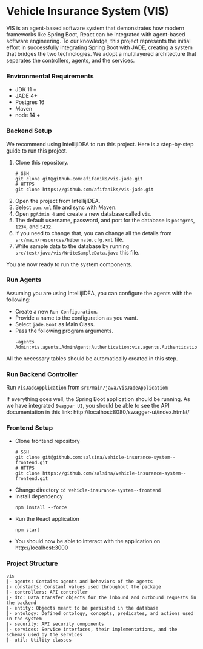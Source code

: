 # Vehicle Insurance System (VIS)
VIS is an agent-based software system that demonstrates how modern frameworks like Spring Boot, React can be integrated with agent-based software engineering. 
To our knowledge, this project represents the initial effort in successfully integrating Spring Boot with JADE, creating a system that bridges the two technologies.
We adopt a multilayered architecture that separates the controllers, agents, and the services.

### Environmental Requirements
- JDK 11 +
- JADE 4+
- Postgres 16
- Maven
- node 14 +

### Backend Setup
We recommend using IntellijIDEA to run this project. Here is a step-by-step guide to run this project.
1. Clone this repository.
    ```shell
    # SSH
    git clone git@github.com:afifaniks/vis-jade.git
    # HTTPS
    git clone https://github.com/afifaniks/vis-jade.git 
    ```
2. Open the project from IntellijIDEA.
3. Select `pom.xml` file and sync with Maven.
4. Open `pgAdmin 4` and create a new database called `vis`.
5. The default username, password, and port for the database is `postgres`, `1234`, and `5432`.
6. If you need to change that, you can change all the details from `src/main/resources/hibernate.cfg.xml` file.
7. Write sample data to the database by running `src/test/java/vis/WriteSampleData.java` this file.

You are now ready to run the system components.
### Run Agents
Assuming you are using IntellijIDEA, you can configure the agents with the following:
- Create a new `Run Configuration`.
- Provide a name to the configuration as you want.
- Select ```jade.Boot``` as Main Class.
- Pass the following program arguments.
    ```
    -agents Admin:vis.agents.AdminAgent;Authentication:vis.agents.AuthenticationAgent;CustomerAssistant:vis.agents.CustomerAssistantAgent;InsuranceClaim:vis.agents.InsuranceClaimAgent;Database:vis.agents.DatabaseAgent;Verification:vis.agents.VerificationAgent
    ```
All the necessary tables should be automatically created in this step.
### Run Backend Controller
Run ```VisJadeApplication``` from ```src/main/java/VisJadeApplicatiom```

If everything goes well, the Spring Boot application should be running. As we have integrated `Swagger UI`, you should be able to see the
API documentation in this link: http://localhost:8080/swagger-ui/index.html#/

### Frontend Setup
- Clone frontend repository
    ```shell
    # SSH
    git clone git@github.com:salsina/vehicle-insurance-system--frontend.git
   # HTTPS
    git clone https://github.com/salsina/vehicle-insurance-system--frontend.git
    ```
- Change directory
  `cd vehicle-insurance-system--frontend`
- Install dependency
    ```shell
    npm install --force
    ```
- Run the React application
  ```
  npm start
  ```
- You should now be able to interact with the application on http://localhost:3000

### Project Structure
```
vis
|- agents: Contains agents and behaviors of the agents
|- constants: Constant values used throughout the package
|- controllers: API controller
|- dto: Data transfer objects for the inbound and outbound requests in the backend
|- entity: Objects meant to be persisted in the database
|- ontology: Defined ontology, concepts, predicates, and actions used in the system
|- security: API security components
|- services: Service interfaces, their implementations, and the schemas used by the services
|- util: Utility classes
```
